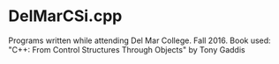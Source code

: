 # DelMarCSi.cpp
Programs written while attending Del Mar College. Fall 2016. Book used: "C++: From Control Structures Through Objects" by Tony Gaddis
